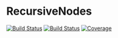 # RecursiveNodes

[![Build Status](https://travis-ci.com/jlchan/RecursiveNodes.jl.svg?branch=master)](https://travis-ci.com/jlchan/RecursiveNodes.jl)
[![Build Status](https://ci.appveyor.com/api/projects/status/github/jlchan/RecursiveNodes.jl?svg=true)](https://ci.appveyor.com/project/jlchan/RecursiveNodes-jl)
[![Coverage](https://codecov.io/gh/jlchan/RecursiveNodes.jl/branch/master/graph/badge.svg)](https://codecov.io/gh/jlchan/RecursiveNodes.jl)
